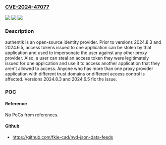 ### [CVE-2024-47077](https://cve.mitre.org/cgi-bin/cvename.cgi?name=CVE-2024-47077)
![](https://img.shields.io/static/v1?label=Product&message=authentik&color=blue)
![](https://img.shields.io/static/v1?label=Version&message=%3D%20%3E%3D%202024.8.0-rc1%2C%20%3C%202024.8.3%20&color=brighgreen)
![](https://img.shields.io/static/v1?label=Vulnerability&message=CWE-863%3A%20Incorrect%20Authorization&color=brighgreen)

### Description

authentik is an open-source identity provider. Prior to versions 2024.8.3 and 2024.6.5, access tokens issued to one application can be stolen by that application and used to impersonate the user against any other proxy provider. Also, a user can steal an access token they were legitimately issued for one application and use it to access another application that they aren't allowed to access. Anyone who has more than one proxy provider application with different trust domains or different access control is affected. Versions 2024.8.3 and 2024.6.5 fix the issue.

### POC

#### Reference
No PoCs from references.

#### Github
- https://github.com/fkie-cad/nvd-json-data-feeds

